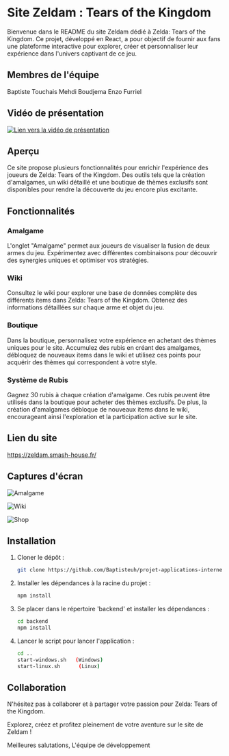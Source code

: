 
# Site Zeldam : Tears of the Kingdom

Bienvenue dans le README du site Zeldam dédié à Zelda: Tears of the Kingdom. Ce projet, développé en React, a pour objectif de fournir aux fans une plateforme interactive pour explorer, créer et personnaliser leur expérience dans l'univers captivant de ce jeu.

## Membres de l'équipe
Baptiste Touchais
Mehdi Boudjema
Enzo Furriel

## Vidéo de présentation


[![Lien vers la vidéo de présentation](https://zupimages.net/up/23/49/7udc.png)](https://www.youtube.com/watch?v=TBhnyoS4I7M)


## Aperçu

Ce site propose plusieurs fonctionnalités pour enrichir l'expérience des joueurs de Zelda: Tears of the Kingdom. Des outils tels que la création d'amalgames, un wiki détaillé et une boutique de thèmes exclusifs sont disponibles pour rendre la découverte du jeu encore plus excitante.

## Fonctionnalités

### Amalgame

L'onglet "Amalgame" permet aux joueurs de visualiser la fusion de deux armes du jeu. Expérimentez avec différentes combinaisons pour découvrir des synergies uniques et optimiser vos stratégies.

### Wiki

Consultez le wiki pour explorer une base de données complète des différents items dans Zelda: Tears of the Kingdom. Obtenez des informations détaillées sur chaque arme et objet du jeu.

### Boutique

Dans la boutique, personnalisez votre expérience en achetant des thèmes uniques pour le site. Accumulez des rubis en créant des amalgames, débloquez de nouveaux items dans le wiki et utilisez ces points pour acquérir des thèmes qui correspondent à votre style.

### Système de Rubis

Gagnez 30 rubis à chaque création d'amalgame. Ces rubis peuvent être utilisés dans la boutique pour acheter des thèmes exclusifs. De plus, la création d'amalgames débloque de nouveaux items dans le wiki, encourageant ainsi l'exploration et la participation active sur le site.

## Lien du site
https://zeldam.smash-house.fr/

## Captures d'écran

![Amalgame](https://zupimages.net/up/23/49/iiv5.png)

![Wiki](https://zupimages.net/up/23/49/ti3g.png)

![Shop](https://zupimages.net/up/23/49/0slt.png)

## Installation

1. Cloner le dépôt :
   ```bash
   git clone https://github.com/Baptisteuh/projet-applications-internet`

2. Installer les dépendances à la racine du projet :
   ```bash
   npm install
   
3. Se placer dans le répertoire 'backend' et installer les dépendances :
   ```bash
   cd backend
   npm install   
   
4. Lancer le script pour lancer l'application :
   ```bash
   cd ..
   start-windows.sh   (Windows)
   start-linux.sh 	   (Linux)

## Collaboration

N'hésitez pas à collaborer et à partager votre passion pour Zelda: Tears of the Kingdom.

Explorez, créez et profitez pleinement de votre aventure sur le site de Zeldam !

Meilleures salutations, L'équipe de développement
